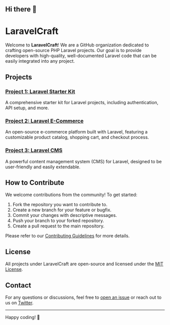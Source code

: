 ## Hi there 👋

# LaravelCraft

Welcome to **LaravelCraft**! We are a GitHub organization dedicated to crafting open-source PHP Laravel projects. Our goal is to provide developers with high-quality, well-documented Laravel code that can be easily integrated into any project.

## Projects

### [Project 1: Laravel Starter Kit](https://github.com/LaravelCraft/laravel-starter-kit)
A comprehensive starter kit for Laravel projects, including authentication, API setup, and more.

### [Project 2: Laravel E-Commerce](https://github.com/LaravelCraft/laravel-ecommerce)
An open-source e-commerce platform built with Laravel, featuring a customizable product catalog, shopping cart, and checkout process.

### [Project 3: Laravel CMS](https://github.com/LaravelCraft/laravel-cms)
A powerful content management system (CMS) for Laravel, designed to be user-friendly and easily extendable.

## How to Contribute

We welcome contributions from the community! To get started:

1. Fork the repository you want to contribute to.
2. Create a new branch for your feature or bugfix.
3. Commit your changes with descriptive messages.
4. Push your branch to your forked repository.
5. Create a pull request to the main repository.

Please refer to our [Contributing Guidelines](https://github.com/LaravelCraft/.github/blob/main/CONTRIBUTING.md) for more details.

## License

All projects under LaravelCraft are open-source and licensed under the [MIT License](https://github.com/LaravelCraft/.github/blob/main/LICENSE).

## Contact

For any questions or discussions, feel free to [open an issue](https://github.com/LaravelCraft/.github/issues) or reach out to us on [Twitter](https://twitter.com/LaravelCraft).

---

Happy coding! 🚀
